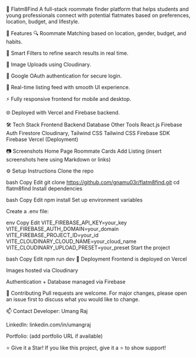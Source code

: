 📌 Flatm8Find
A full-stack roommate finder platform that helps students and young professionals connect with potential flatmates based on preferences, location, budget, and lifestyle.

🚀 Features
🔍 Roommate Matching based on location, gender, budget, and habits.

🧠 Smart Filters to refine search results in real time.

📸 Image Uploads using Cloudinary.

🔐 Google OAuth authentication for secure login.

💬 Real-time listing feed with smooth UI experience.

⚡ Fully responsive frontend for mobile and desktop.

🌐 Deployed with Vercel and Firebase backend.

🛠️ Tech Stack
Frontend	Backend	Database	Other Tools
React.js	Firebase Auth	Firestore	Cloudinary, Tailwind CSS
Tailwind CSS	Firebase SDK	Firebase	Vercel (Deployment)

📷 Screenshots
Home Page	Roommate Cards	Add Listing
(insert screenshots here using Markdown or links)		

⚙️ Setup Instructions
Clone the repo

bash
Copy
Edit
git clone https://github.com/gnamu03r/flatm8find.git
cd flatm8find
Install dependencies

bash
Copy
Edit
npm install
Set up environment variables

Create a .env file:

env
Copy
Edit
VITE_FIREBASE_API_KEY=your_key
VITE_FIREBASE_AUTH_DOMAIN=your_domain
VITE_FIREBASE_PROJECT_ID=your_id
VITE_CLOUDINARY_CLOUD_NAME=your_cloud_name
VITE_CLOUDINARY_UPLOAD_PRESET=your_preset
Start the project

bash
Copy
Edit
npm run dev
📡 Deployment
Frontend is deployed on Vercel

Images hosted via Cloudinary

Authentication + Database managed via Firebase

🙌 Contributing
Pull requests are welcome. For major changes, please open an issue first to discuss what you would like to change.

📫 Contact
Developer: Umang Raj

LinkedIn: linkedin.com/in/umangraj

Portfolio: (add portfolio URL if available)

⭐️ Give it a Star!
If you like this project, give it a ⭐️ to show support!

